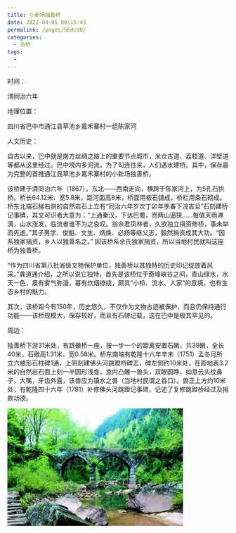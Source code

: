 ```yaml
---
title: 小新场独善桥
date: 2022-04-05 00:15:43
permalink: /pages/56dcd8/
categories:
  - 古桥
tags:
  - 
---
```

时间：

清同治六年

地理位置：

四川省巴中市通江县草池乡嘉禾寨村一组陈家河

人文历史：

自古以来，巴中就是南方丝绸之路上的重要节点城市，米仓古道、荔枝道、洋壁道等都从这里经过。巴中境内多河流，为了勾连往来，人们遇水建桥。其中，保存最为完整的首推通江县草池乡嘉禾寨村的小新场独善桥。

该桥建于清同治六年（1867），东北——西南走向，横跨于陈家河上，为5孔石拱桥。桥长64.12米、宽5.8米，距河面高8米，桥面用板石铺成，桥栏用条石砌成。桥东北端石梯右侧的自然岩石上立有“同治六年岁次丁卯年季春下浣吉旦”石刻建桥记事碑，其文可识者大意为：“上通秦汉，下达巴蜀，而两山逼狭……每值天雨淋漓，山水涨发，临流者谁不为之哀叹。翁佘君凤林者，久欲独立捐资修桥，事未举而先逝。”其子男学、俊魁、文生、炳焕、必扬等继父志，毅然捐资成其大功。“因系独家捐资，乡人以独善名之。” 因该桥系佘氏独家捐资，所以当地村民就叫这座桥为独善桥。

“作为四川省第八批省级文物保护单位，独善桥以其独特的历史印记绽放着风采。”龚道通介绍，之所以说它独特，首先是该桥位于奇峰峡谷之间，青山绿水，水天一色，晨有雾气弥漫，暮有炊烟缭绕，颇具“小桥、流水、人家”的意境，也有生态乡村的魅力。

其次，该桥距今有150年，历史悠久，不仅作为文物古迹被保护，而且仍保持通行功能——该桥规模大，保存较好，而且有石碑记载，这在巴中是极其罕见的。

周边：

独善桥下游31米处，有跳礅桥一座，按一步一个的距离安置石礅，共39礅，全长40米，石礅高1.31米、宽0.58米。桥东南端有乾隆十六年辛未（1751）孟冬月所立六棱形石柱碑1通，上阴刻建佛头河跳蹬桥碑志，碑左侧约10米处，在距地表3.2米的自然岩石面上刻一半圆形浅龛，龛内凸雕一兽头，双眼圆睁，如意云头纹鼻子，大嘴，牙齿外露，该兽应为镇水之兽（当地村民谓之吞口）。兽正上方约10米处，有乾隆四十六年（1781）补修佛头河跳蹬记事碑，记述了复修跳蹬桥经过及捐款功德。

![小新场独善桥](/img/photo/56.jpg)
